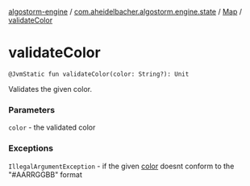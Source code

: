 [algostorm-engine](../../index.md) / [com.aheidelbacher.algostorm.engine.state](../index.md) / [Map](index.md) / [validateColor](.)

# validateColor

`@JvmStatic fun validateColor(color: String?): Unit`

Validates the given color.

### Parameters

`color` - the validated color

### Exceptions

`IllegalArgumentException` - if the given [color](validate-color.md#com.aheidelbacher.algostorm.engine.state.Map.Companion$validateColor(kotlin.String)/color) doesnt conform
to the "#AARRGGBB" format